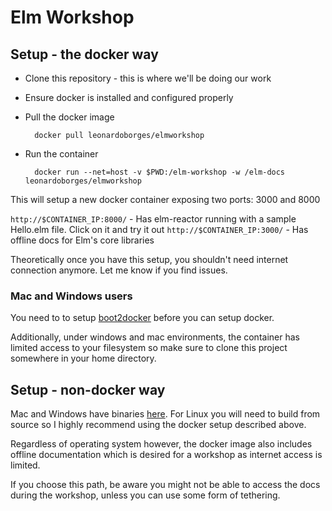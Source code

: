 # Elm Workshop

## Setup - the docker way

- Clone this repository - this is where we'll be doing our work

- Ensure docker is installed and configured properly

- Pull the docker image

        docker pull leonardoborges/elmworkshop
    
- Run the container    

        docker run --net=host -v $PWD:/elm-workshop -w /elm-docs leonardoborges/elmworkshop
  
  
This will setup a new docker container exposing two ports: 3000 and 8000

`http://$CONTAINER_IP:8000/` - Has elm-reactor running with a sample Hello.elm file. Click on it and try it out
`http://$CONTAINER_IP:3000/` - Has offline docs for Elm's core libraries



Theoretically once you have this setup, you shouldn't need internet connection anymore. Let me know if you find issues.



### Mac and Windows users

You need to to setup [boot2docker](http://boot2docker.io/) before you can setup docker.

Additionally, under windows and mac environments, the container has limited access to your filesystem so make sure to clone this project somewhere in your home directory.

## Setup - non-docker way


Mac and Windows have binaries [here](http://elm-lang.org/Install.elm). For Linux you will need to build from source so I highly recommend using the docker setup described above.

Regardless of operating system however, the docker image also includes offline documentation which is desired for a workshop as internet access is limited.

If you choose this path, be aware you might not be able to access the docs during the workshop, unless you can use some form of tethering.
